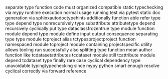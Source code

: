 separate type function code must organized compatible static typechecking via mypy runtime execution normal usage running test via pytest static doc generation via sphinxautodoctypehints additionally function able refer type type depend type nonrecursively type subattribute attributetype depend recursively cyclically put type dataclassfrozentrue type module function module depend type module define input output consequence separating type type module tcproject alias tctypesprojectproject function namespaced module tcproject module containing projectspecific utility allows tooling run successfully also splitting type function mean author function like tcdatasetattributes tcdataset module still tcattribute module depend tcdataset type finally rare case cyclical dependency type unavoidable typingtypechecking since mypy python smart enough resolve cyclical correctly via forward reference
